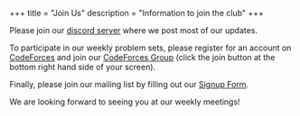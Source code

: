 +++
title = "Join Us"
description = "Information to join the club"
+++

Please join our [discord server](https://discord.gg/9rQCv97) where we post most of our updates.

To participate in our weekly problem sets, please register for an account on [CodeForces](https://codeforces.com/register)
and join our [CodeForces Group](https://codeforces.com/group/aeIlaTaPGZ/contests) (click the join button at the bottom right hand side of your screen).

Finally, please join our mailing list by filling out our [Signup Form](https://forms.gle/NpnJTcFuomkL1h8k7).

We are looking forward to seeing you at our weekly meetings!

